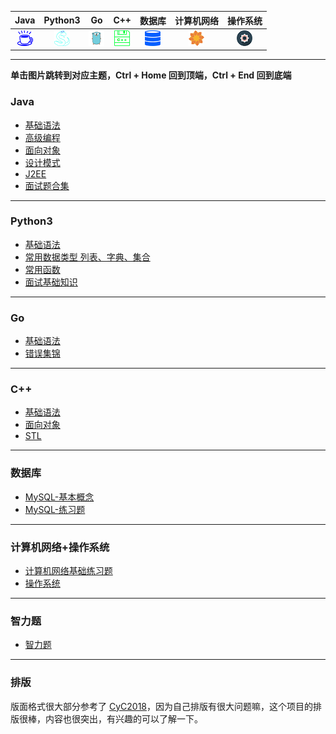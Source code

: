 | Java | Python3 | Go | C++ | 数据库 | 计算机网络  | 操作系统 |
|:------:|:------:|:------:|:------:|:------:|:------:|:------:|
| <a href="#Java"><img src="pics/java.png"></a> |  <a href="#Python3"><img src="pics/python.png"></a>  | <a href="#Go"><img src="pics/go.png"></a> | <a href="#C++"><img src="pics/C++.png"></a> | <a href="#数据库"><img src="pics/DataBase.png"></a> | <a href="#计算机网络"><img src="pics/Internet.png"></a> | <a href="#操作系统"><img src="pics/System.png" ></a> |

***
**单击图片跳转到对应主题，Ctrl + Home 回到顶端，Ctrl + End 回到底端**
<a name="Java"></a>

### Java
* [基础语法](notes/JAVA/JAVA-基础语法.md)
* [高级编程](notes/JAVA/JAVA-高级编程.md)
* [面向对象](notes/JAVA/JAVA-面向对象.md)
* [设计模式](notes/JAVA/JAVA-设计模式.md)
* [J2EE](notes/JAVA/JAVA-J2EE.md)
* [面试题合集](notes/JAVA/JAVA-面试题合集.md)
***

<a name="Python3"></a>
### Python3
* [基础语法](notes/Python/Python-基础语法.md)
* [常用数据类型 列表、字典、集合](notes/Python/Python-列表-字典-集合.md)
* [常用函数](notes/Python/Python-常用函数.md)
* [面试基础知识](notes/Python/Python-面试问题.md)
***

<a name="Go"></a>
### Go
* [基础语法](notes/Go/基础语法.md)
* [错误集锦](notes/Go/错误集锦.md)
****

<a name="C++"></a>
### C++
* [基础语法](notes/CPP/CPP-基础语法.md)
* [面向对象](notes/CPP/CPP-面向对象.md)
* [STL](notes/CPP/CPP-STL.md)
****

<a name="数据库"></a>
### 数据库
* [MySQL-基本概念](notes/数据库/数据库-MySQL-基本概念.md)
* [MySQL-练习题](notes/数据库/数据库-MySQL-练习题.md)
****

<a name="计算机网络"></a><a name="操作系统"></a>

### 计算机网络+操作系统
* [计算机网络基础练习题](/notes/计算机网络/计算机网络目录.md)
* [操作系统](notes/操作系统.md)
****

<a name="智力题"></a>

### 智力题
* [智力题](notes/牛客网-智力题.md)
****

### 排版
版面格式很大部分参考了 [CyC2018](https://cyc2018.github.io/CS-Notes)，因为自己排版有很大问题嘛，这个项目的排版很棒，内容也很突出，有兴趣的可以了解一下。
